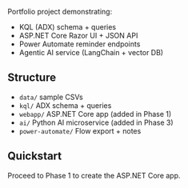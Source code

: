
Portfolio project demonstrating:
- KQL (ADX) schema + queries
- ASP.NET Core Razor UI + JSON API
- Power Automate reminder endpoints
- Agentic AI service (LangChain + vector DB)

## Structure
- `data/` sample CSVs
- `kql/` ADX schema + queries
- `webapp/` ASP.NET Core app (added in Phase 1)
- `ai/` Python AI microservice (added in Phase 3)
- `power-automate/` Flow export + notes

## Quickstart
Proceed to Phase 1 to create the ASP.NET Core app.
